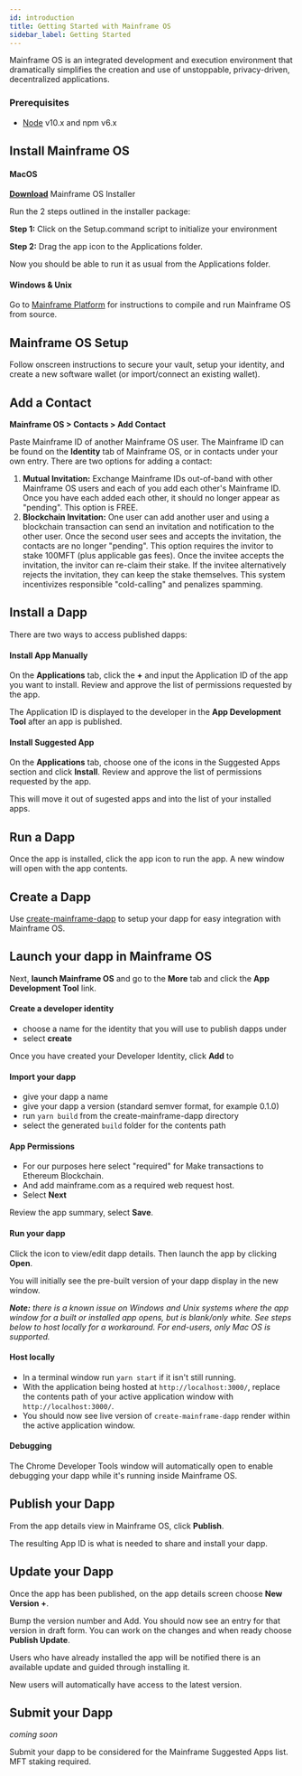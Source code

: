 ```yaml
---
id: introduction
title: Getting Started with Mainframe OS
sidebar_label: Getting Started
---
```


Mainframe OS is an integrated development and execution environment that dramatically simplifies the creation and use of unstoppable, privacy-driven, decentralized applications.

### Prerequisites
- [Node](https://nodejs.org/en/) v10.x and npm v6.x

## Install Mainframe OS

#### MacOS
**[Download](https://download.mainframeos.com/os/releases/MainframeOS.dmg)** Mainframe OS Installer

Run the 2 steps outlined in the installer package:

**Step 1:** Click on the Setup.command script to initialize your environment

**Step 2:** Drag the app icon to the Applications folder.

Now you should be able to run it as usual from the Applications folder.


#### Windows & Unix

Go to [Mainframe Platform](platform.md) for instructions to compile and run Mainframe OS from source.

## Mainframe OS Setup
Follow onscreen instructions to secure your vault, setup your identity, and create a new software wallet (or import/connect an existing wallet).

## Add a Contact

**Mainframe OS > Contacts > Add Contact**

Paste Mainframe ID of another Mainframe OS user. The Mainframe ID can be found on the **Identity** tab of Mainframe OS, or in contacts under your own entry.
There are two options for adding a contact:
1. **Mutual Invitation:** Exchange Mainframe IDs out-of-band with other Mainframe OS users and each of you add each other's Mainframe ID. Once you have each added each other, it should no longer appear as "pending". This option is FREE.
2. **Blockchain Invitation:** One user can add another user and using a blockchain transaction can send an invitation and notification to the other user. Once the second user sees and accepts the invitation, the contacts are no longer "pending".
This option requires the invitor to stake 100MFT (plus applicable gas fees). Once the invitee accepts the invitation, the invitor can re-claim their stake. If the invitee alternatively rejects the invitation,
they can keep the stake themselves. This system incentivizes responsible "cold-calling" and penalizes spamming.

## Install a Dapp
There are two ways to access published dapps:

#### Install App Manually

On the **Applications** tab, click the **+** and input the Application ID of the app you want to install. Review and approve the list of permissions requested by the app.

The Application ID is displayed to the developer in the **App Development Tool** after an app is published.


#### Install Suggested App

On the **Applications** tab, choose one of the icons in the Suggested Apps section and click **Install**. Review and approve the list of permissions requested by the app.

This will move it out of sugested apps and into the list of your installed apps.

## Run a Dapp
Once the app is installed, click the app icon to run the app. A new window will open with the app contents.

## Create a Dapp
Use [create-mainframe-dapp](create-mainframe-dapp.md) to setup your dapp for easy integration with Mainframe OS.

## Launch your dapp in Mainframe OS

Next, __launch Mainframe OS__ and go to the **More** tab and click the **App Development Tool** link.

#### Create a developer identity
 * choose a name for the identity that you will use to publish dapps under
 * select **create**

Once you have created your Developer Identity, click **Add** to

#### Import your dapp

 * give your dapp a name
 * give your dapp a version (standard semver format, for example 0.1.0)
 * run `yarn build` from the create-mainframe-dapp directory
 * select the generated `build` folder for the contents path


#### App Permissions
 * For our purposes here select "required" for Make transactions to Ethereum Blockchain.
 * And add mainframe.com as a required web request host.
 * Select **Next**

Review the app summary, select **Save**.

#### Run your dapp
Click the icon to view/edit dapp details. Then launch the app by clicking **Open**.

You will initially see the pre-built version of your dapp display in the new window.

***Note:** there is a known issue on Windows and Unix systems where the app window for a built or installed app opens, but is blank/only white. See steps below to host locally for a workaround. For end-users, only Mac OS is supported.*

#### Host locally
 * In a terminal window run `yarn start` if it isn't still running.
 * With the application being hosted at `http://localhost:3000/`, replace the contents path of your active application window with `http://localhost:3000/`.
 * You should now see live version of `create-mainframe-dapp` render within the active application window.

#### Debugging
The Chrome Developer Tools window will automatically open to enable debugging your dapp while it's running inside Mainframe OS.

## Publish your Dapp
From the app details view in Mainframe OS, click **Publish**.

The resulting App ID is what is needed to share and install your dapp.

## Update your Dapp
Once the app has been published, on the app details screen choose **New Version +**.

Bump the version number and Add. You should now see an entry for that version in draft form. You can work on the changes and when ready choose **Publish Update**.

Users who have already installed the app will be notified there is an available update and guided through installing it.

New users will automatically have access to the latest version.


## Submit your Dapp
*coming soon*

Submit your dapp to be considered for the Mainframe Suggested Apps list. MFT staking required.
